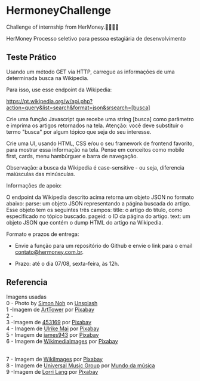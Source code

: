 # HermoneyChallenge
Challenge of internship from HerMoney.👩🏽‍🦳🎈


HerMoney
Processo seletivo para pessoa estagiária de desenvolvimento


## Teste Prático


Usando um método GET via HTTP, carregue as informações de uma determinada busca na Wikipedia.

Para isso, use esse endpoint da Wikipedia: 

https://pt.wikipedia.org/w/api.php?action=query&list=search&format=json&srsearch=[busca]

Crie uma função Javascript que recebe uma string [busca] como parâmetro e imprima os artigos retornados na tela. Atenção: você deve substituir o termo "busca" por algum tópico que seja do seu interesse.

Crie uma UI, usando HTML, CSS e/ou o seu framework de frontend favorito, para mostrar essa informação na tela. Pense em conceitos como mobile first, cards, menu hambúrguer e barra de navegação.

Observação: a busca da Wikipedia é case-sensitive - ou seja, diferencia maiúsculas das minúsculas.

Informações de apoio:

O endpoint da Wikipedia descrito acima retorna um objeto JSON no formato abaixo:
parse: um objeto JSON representando a página buscada do artigo. Esse objeto tem os seguintes três campos:
title: o artigo do título, como especificado no tópico buscado.
pageid: o ID da página do artigo.
text: um objeto JSON que contém o dump HTML do artigo na Wikipedia.


Formato e prazos de entrega:

* Envie a função para um repositório do Github e envie o link para o email contato@hermoney.com.br.

* Prazo: até o dia 07/08, sexta-feira, às 12h.


## Referencia
Imagens usadas
<br>
0 - <span>Photo by <a href="https://unsplash.com/@simon_noh?utm_source=unsplash&amp;utm_medium=referral&amp;utm_content=creditCopyText">Simon Noh</a> on <a href="https://unsplash.com/images/things/music?utm_source=unsplash&amp;utm_medium=referral&amp;utm_content=creditCopyText">Unsplash</a></span>
<br>
1 -Imagem de <a href="https://pixabay.com/pt/users/ArtTower-5337/?utm_source=link-attribution&amp;utm_medium=referral&amp;utm_campaign=image&amp;utm_content=1625307">ArtTower</a> por <a href="https://pixabay.com/pt/?utm_source=link-attribution&amp;utm_medium=referral&amp;utm_campaign=image&amp;utm_content=1625307">Pixabay</a>
<br>
2 -
<br>
3 -Imagem de <a href="https://pixabay.com/pt/users/453169-453169/?utm_source=link-attribution&amp;utm_medium=referral&amp;utm_campaign=image&amp;utm_content=720589">453169</a> por <a href="https://pixabay.com/pt/?utm_source=link-attribution&amp;utm_medium=referral&amp;utm_campaign=image&amp;utm_content=720589">Pixabay</a>
<br>
4 - Imagem de <a href="https://pixabay.com/pt/users/Counselling-440107/?utm_source=link-attribution&amp;utm_medium=referral&amp;utm_campaign=image&amp;utm_content=937260">Ulrike Mai</a> por <a href="https://pixabay.com/pt/?utm_source=link-attribution&amp;utm_medium=referral&amp;utm_campaign=image&amp;utm_content=937260">Pixabay</a>
<br>
5 - Imagem de <a href="https://pixabay.com/pt/users/james943-1249962/?utm_source=link-attribution&amp;utm_medium=referral&amp;utm_campaign=image&amp;utm_content=865854">james943</a> por <a href="https://pixabay.com/pt/?utm_source=link-attribution&amp;utm_medium=referral&amp;utm_campaign=image&amp;utm_content=865854">Pixabay</a>
<br>
6 - Imagem de <a href="https://pixabay.com/pt/users/WikimediaImages-1185597/?utm_source=link-attribution&amp;utm_medium=referral&amp;utm_campaign=image&amp;utm_content=835868">WikimediaImages</a> por <a href="https://pixabay.com/pt/?utm_source=link-attribution&amp;utm_medium=referral&amp;utm_campaign=image&amp;utm_content=835868">Pixabay</a>

<br>
7 - Imagem de <a href="https://pixabay.com/pt/users/WikiImages-1897/?utm_source=link-attribution&amp;utm_medium=referral&amp;utm_campaign=image&amp;utm_content=63212">WikiImages</a> por <a href="https://pixabay.com/pt/?utm_source=link-attribution&amp;utm_medium=referral&amp;utm_campaign=image&amp;utm_content=63212">Pixabay</a>
<br>
8 - Imagem de <a href="https://mundodamusicamm.com.br/index.php/comunicacao/item/196-universal-music-group-anuncia-aquisicao-da-ingrooves-empresa-de-distribuicao-e-marketing-musical-veja-mais.html">Universal Music Group</a> por <a href="https://mundodamusicamm.com.br/index.php/comunicacao/item/196-universal-music-group-anuncia-aquisicao-da-ingrooves-empresa-de-distribuicao-e-marketing-musical-veja-mais.html">Mundo da música</a>

<br>
9 -Imagem de <a href="https://pixabay.com/pt/users/langll-822640/?utm_source=link-attribution&amp;utm_medium=referral&amp;utm_campaign=image&amp;utm_content=1139397">Lorri Lang</a> por <a href="https://pixabay.com/pt/?utm_source=link-attribution&amp;utm_medium=referral&amp;utm_campaign=image&amp;utm_content=1139397">Pixabay</a>


